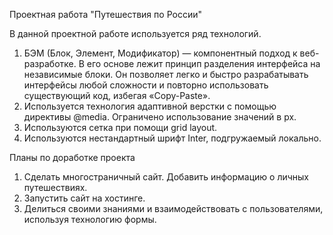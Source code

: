 Проектная работа "Путешествия по России"

В данной проектной работе используется ряд технологий. 
1. БЭМ (Блок, Элемент, Модификатор) — компонентный подход к веб-разработке. В его основе лежит принцип разделения интерфейса на независимые блоки. Он позволяет легко и быстро разрабатывать интерфейсы любой сложности и повторно использовать существующий код, избегая «Copy-Paste».
2. Используется технология адаптивной верстки с помощью директивы @media. Ограничено использование значений в px.
3. Используются сетка при помощи grid layout.
4. Используются нестандартный шрифт Inter, подгружаемый локально.

Планы по доработке проекта
1. Сделать многостраничный сайт. Добавить информацию о личных путешествиях.
2. Запустить сайт на хостинге.
3. Делиться своими знаниями и взаимодействовать с пользователями, используя технологию формы.